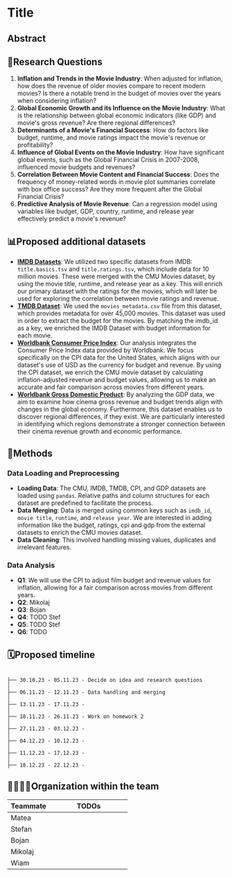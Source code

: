 # Title

## Abstract

## 🔎Research Questions
1. **Inflation and Trends in the Movie Industry**: When adjusted for inflation, how does the revenue of older movies compare to recent modern movies? Is there a notable trend in the budget of movies over the years when considering inflation?
2. **Global Economic Growth and its Influence on the Movie Industry**: What is the relationship between global economic indicators (like GDP) and movie's gross revenue? Are there regional differences?
3. **Determinants of a Movie's Financial Success**: How do factors like budget, runtime, and movie ratings impact the movie's revenue or profitability?
4. **Influence of Global Events on the Movie Industry**: How have significant global events, such as the Global Financial Crisis in 2007-2008, influenced movie budgets and revenues?
5. **Correlation Between Movie Content and Financial Success**: Does the frequency of money-related words in movie plot summaries correlate with box office success? Are they more frequent after the Global Financial Crisis?
6. **Predictive Analysis of Movie Revenue**: Can a regression model using variables like budget, GDP, country, runtime, and release year effectively predict a movie's revenue? 

## 📊Proposed additional datasets 
- [**IMDB Datasets**](https://developer.imdb.com/non-commercial-datasets/): We utilized two specific datasets from IMDB: `title.basics.tsv` and `title.ratings.tsv`, which include data for 10 million movies. These were merged with the CMU Movies dataset, by using the movie title, runtime, and release year as a key. This will enrich our primary dataset with the ratings for the movies, which will later be used for exploring the correlation between movie ratings and revenue. 
- [**TMDB Dataset**](https://www.kaggle.com/datasets/rounakbanik/the-movies-dataset): We used the `movies_metadata.csv` file from this dataset, which provides metadata for over 45,000 movies. This dataset was used in order to extract the budget for the movies. By matching the imdb_id as a key, we enriched the IMDB Dataset with budget information for each movie.
- [**Worldbank Consumer Price Index**](https://data.worldbank.org/indicator/FP.CPI.TOTL?end=2012&locations=US&name_desc=false&start=1990&view=chart): Our analysis integrates the Consumer Price Index data provided by Worldbank. We focus specifically on the CPI data for the United States, which aligns with our dataset's use of USD as the currency for budget and revenue. By using the CPI dataset, we enrich the CMU movie dataset by calculating inflation-adjusted revenue and budget values, allowing us to make an accurate and fair comparison across movies from different years.
- [**Worldbank Gross Domestic Product**](https://data.worldbank.org/indicator/NY.GDP.MKTP.CD): By analyzing the GDP data, we aim to examine how cinema gross revenue and budget trends align with changes in the global economy. Furthermore, this dataset enables us to discover regional differences, if they exist. We are particularly interested in identifying which regions demonstrate a stronger connection between their cinema revenue growth and economic performance.

## 🧮Methods

### Data Loading and Preprocessing

- **Loading Data**: The CMU, IMDB, TMDB, CPI, and GDP datasets are loaded using `pandas`. Relative paths and column structures for each dataset are predefined to facilitate the process.
- **Data Merging**: Data is merged using common keys such as `imdb_id`, `movie title`, `runtime`, and `release year`. We are interested in adding information like the budget, ratings, cpi and gdp from the external datasets to enrich the CMU movies dataset.
- **Data Cleaning**: This involved handling missing values, duplicates and irrelevant features.

### Data Analysis

- **Q1**: We will use the CPI to adjust film budget and revenue values for inflation, allowing for a fair comparison across movies from different years.
- **Q2**: Mikolaj
- **Q3**: Bojan
- **Q4**: TODO Stef
- **Q5**: TODO Stef
- **Q6**: TODO


## 🗓️Proposed timeline
```

├── 30.10.23 - 05.11.23 - Decide on idea and research questions
│  
├── 06.11.23 - 12.11.23 - Data handling and merging
│  
├── 13.11.23 - 17.11.23 - 
│  
├── 18.11.23 - 26.11.23 - Work on homework 2
│  
├── 27.11.23 - 03.12.23 - 
│    
├── 04.12.23 - 10.12.23 - 
│  
├── 11.12.23 - 17.12.23 - 
│  
├── 18.12.23 - 22.12.23 - 

```

## 👨‍👩‍👧‍👦Organization within the team
<table class="tg" style="table-layout: fixed; width: 342px">
<colgroup>
<col style="width: 16px">
<col style="width: 180px">
</colgroup>
<thead>
  <tr>
    <th class="tg-0lax">Teammate</th>
    <th class="tg-0lax">TODOs</th>
  </tr>
</thead>
<tbody>
  <tr>
    <td class="tg-0lax">Matea </td>
    <td class="tg-0lax">  </td>
  </tr>
  <tr>
    <td class="tg-0lax">Stefan </td>
    <td class="tg-0lax">  </td>
  </tr>
  <tr>
    <td class="tg-0lax">Bojan </td>
    <td class="tg-0lax">  </td>
  </tr>
  <tr>
    <td class="tg-0lax">Mikolaj </td>
    <td class="tg-0lax"> </td>
  </tr>
  <tr>
    <td class="tg-0lax">Wiam </td>
    <td class="tg-0lax"> </td>
  </tr>
</tbody>
</table>


